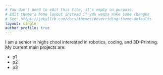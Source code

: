 ```yaml
---
# You don't need to edit this file, it's empty on purpose.
# Edit theme's home layout instead if you wanna make some changes
# See: https://jekyllrb.com/docs/themes/#overriding-theme-defaults
layout: single
author_profile: true
---
```


I am a senior in highs chool interested in robotics, coding, and 3D-Printing. 
My current main projects are:
- p1
- p2
- p3

  
